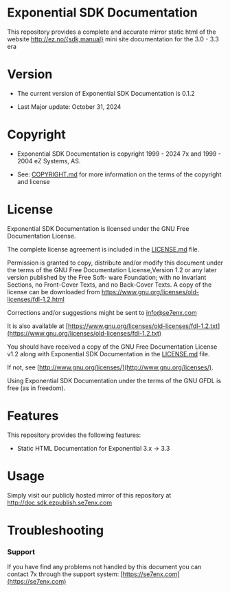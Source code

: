 Exponential SDK Documentation
=================================

This repository provides a complete and accurate mirror static html of the website http://ez.no/{sdk,manual} mini site documentation for the 3.0 - 3.3 era


Version
=======

* The current version of Exponential SDK Documentation is 0.1.2

* Last Major update: October 31, 2024


Copyright
=========

* Exponential SDK Documentation is copyright 1999 - 2024 7x and 1999 - 2004 eZ Systems, AS.

* See: [COPYRIGHT.md](COPYRIGHT.md) for more information on the terms of the copyright and license


License
=======

Exponential SDK Documentation is licensed under the GNU Free Documentation License.

The complete license agreement is included in the [LICENSE.md](LICENSE.md) file.

Permission is granted to copy, distribute and/or modify this document under the terms of the GNU Free Documentation License,Version 1.2 or any later version published by the Free Soft- ware Foundation; with no Invariant Sections, no Front-Cover Texts, and no Back-Cover Texts. A copy of the license can be downloaded from https://www.gnu.org/licenses/old-licenses/fdl-1.2.html

Corrections and/or suggestions might be sent to info@se7enx.com

It is also available at [https://www.gnu.org/licenses/old-licenses/fdl-1.2.txt](https://www.gnu.org/licenses/old-licenses/fdl-1.2.txt)

You should have received a copy of the GNU Free Documentation License v1.2
along with Exponential SDK Documentation in the [LICENSE.md](LICENSE.md) file.

If not, see [http://www.gnu.org/licenses/](http://www.gnu.org/licenses/).

Using Exponential SDK Documentation under the terms of the GNU GFDL is free (as in freedom).


Features
========

This repository provides the following features:

* Static HTML Documentation for Exponential 3.x -> 3.3

Usage
=====

Simply visit our publicly hosted mirror of this repository at http://doc.sdk.ezpublish.se7enx.com


Troubleshooting
===============

### Support

If you have find any problems not handled by this document you can contact 7x through the support system: [https://se7enx.com](https://se7enx.com)

